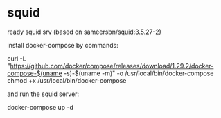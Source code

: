 # squid
ready squid srv (based on sameersbn/squid:3.5.27-2)

install docker-compose by commands: 

curl -L "https://github.com/docker/compose/releases/download/1.29.2/docker-compose-$(uname -s)-$(uname -m)" -o /usr/local/bin/docker-compose
chmod +x /usr/local/bin/docker-compose

and run the squid server:

docker-compose up -d
